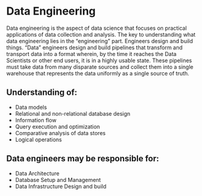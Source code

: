 # Data Engineering
Data engineering is the aspect of data science that focuses on practical applications of data collection and analysis. The key to understanding what data engineering lies in the “engineering” part.  Engineers design and build things. “Data” engineers design and build pipelines that transform and transport data into a format wherein, by the time it reaches the Data Scientists or other end users, it is in a highly usable state.  These pipelines must take data from many disparate sources and collect them into a single warehouse that represents the data uniformly as a single source of truth.

## Understanding of:
- Data models
- Relational and non-relational database design
- Information flow
- Query execution and optimization
- Comparative analysis of data stores
- Logical operations

## Data engineers may be responsible for:
- Data Architecture
- Database Setup and Management
- Data Infrastructure Design and build
